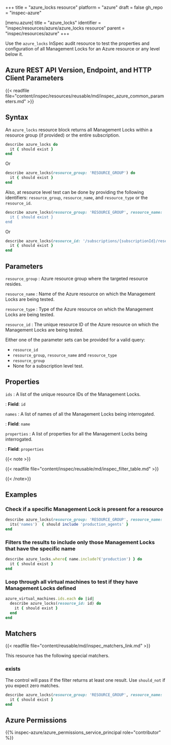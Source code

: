 +++
title = "azure_locks resource"
platform = "azure"
draft = false
gh_repo = "inspec-azure"

[menu.azure]
title = "azure_locks"
identifier = "inspec/resources/azure/azure_locks resource"
parent = "inspec/resources/azure"
+++

Use the `azure_locks` InSpec audit resource to test the properties and configuration of all Management Locks for an Azure resource or any level below it.

## Azure REST API Version, Endpoint, and HTTP Client Parameters

{{< readfile file="content/inspec/resources/reusable/md/inspec_azure_common_parameters.md" >}}

## Syntax

An `azure_locks` resource block returns all Management Locks within a resource group (if provided) or the entire subscription.

```ruby
describe azure_locks do
  it { should exist }
end
```

Or

```ruby
describe azure_locks(resource_group: 'RESOURCE_GROUP') do
  it { should exist }
end
```

Also, at resource level test can be done by providing the following identifiers: `resource_group`, `resource_name`, and `resource_type` or the `resource_id`.

```ruby
describe azure_locks(resource_group: 'RESOURCE_GROUP', resource_name: 'VM_NAME`, resource_type: 'Microsoft.Compute/virtualMachines') do
  it { should exist }
end
```

Or

```ruby
describe azure_locks(resource_id: '/subscriptions/{subscriptionId}/resourceGroups/{resourceGroup}/providers/Microsoft.Compute/virtualMachines/{vmName}') do
  it { should exist }
end
```

## Parameters

`resource_group`
: Azure resource group where the targeted resource resides.

`resource_name`
: Name of the Azure resource on which the Management Locks are being tested.

`resource_type`
: Type of the Azure resource on which the Management Locks are being tested.

`resource_id`
: The unique resource ID of the Azure resource on which the Management Locks are being tested.

Either one of the parameter sets can be provided for a valid query:

- `resource_id`
- `resource_group`, `resource_name` and `resource_type`
- `resource_group`
- None for a subscription level test.

## Properties

`ids`
: A list of the unique resource IDs of the Management Locks.

: **Field**: `id`

`names`
: A list of names of all the Management Locks being interrogated.

: **Field**: `name`

`properties`
: A list of properties for all the Management Locks being interrogated.

: **Field**: `properties`

{{< note >}}

{{< readfile file="content/inspec/reusable/md/inspec_filter_table.md" >}}

{{< /note>}}

## Examples

### Check if a specific Management Lock is present for a resource

```ruby
describe azure_locks(resource_group: 'RESOURCE_GROUP', resource_name: 'VM_NAME', resource_type: 'Microsoft.Compute/virtualMachines') do
  its('names')  { should include 'production_agents' }
end
```

### Filters the results to include only those Management Locks that have the specific name

```ruby
describe azure_locks.where{ name.include?('production') } do
  it { should exist }
end
```

### Loop through all virtual machines to test if they have Management Locks defined

```ruby
azure_virtual_machines.ids.each do |id|
  describe azure_locks(resource_id: id) do
    it { should exist }
  end
end
```

## Matchers

{{< readfile file="content/reusable/md/inspec_matchers_link.md" >}}

This resource has the following special matchers.

### exists

The control will pass if the filter returns at least one result. Use `should_not` if you expect zero matches.

```ruby
describe azure_locks(resource_group: 'RESOURCE_GROUP', resource_name: 'VM_NAME', resource_type: 'Microsoft.Compute/virtualMachines') do
  it { should exist }
end
```

## Azure Permissions

{{% inspec-azure/azure_permissions_service_principal role="contributor" %}}
